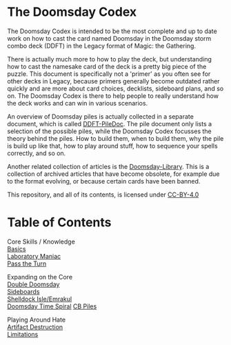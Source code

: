 # The Doomsday Codex

The Doomsday Codex is intended to be the most complete and up to date work on how to 
cast the card named Doomsday in the Doomsday storm combo deck (DDFT) in the Legacy format of 
Magic: the Gathering.

There is actually much more to how to play the deck, but understanding how to cast the namesake 
card of the deck is a pretty big piece of the puzzle. This document is specifically not a 'primer' as 
you often see for other decks in Legacy, because primers generally become outdated 
rather quickly and are more about card choices, decklists, sideboard plans, and so 
on. The Doomsday Codex is there to help people to really understand how the deck 
works and can win in various scenarios.

An overview of Doomsday piles is actually collected in a separate document, which is 
called [DDFT-PileDoc](https://github.com/Bennotsi-MTG/DDFT-PileDoc). The pile 
document only lists a selection of the possible piles, while the Doomsday Codex 
focusses the theory behind the piles. How to build them, when to build them, why the 
pile is build up like that, how to play around stuff, how to sequence your spells 
correctly, and so on.

Another related collection of articles is the 
[Doomsday-Library](https://github.com/Bennotsi-MTG/Doomsday-Library). This is a 
collection of archived articles that have become obsolete, for example due to the 
format evolving, or because certain cards have been banned.

This repository, and all of its contents, is licensed under [CC-BY-4.0](https://creativecommons.org/licenses/by/4.0/)

# Table of Contents

Core Skills / Knowledge    
[Basics](https://github.com/Bennotsi-MTG/Doomsday-Codex/blob/master/basics.md)  
[Laboratory Maniac](https://github.com/Bennotsi-MTG/Doomsday-Codex/blob/master/laboratory-maniac.md)  
[Pass the Turn](https://github.com/Bennotsi-MTG/Doomsday-Codex/blob/master/pass-the-turn.md)  

Expanding on the Core    
[Double Doomsday](https://github.com/Bennotsi-MTG/Doomsday-Codex/blob/master/double-doomsday.md)  
[Sideboards](https://github.com/Doishy/Doomsday-Codex/blob/Doishy-Edits/sideboards.md)    
[Shelldock Isle/Emrakul](https://github.com/Bennotsi-MTG/Doomsday-Codex/blob/master/shelldock-emrakul.md)  
[Doomsday Time Spiral](https://github.com/Bennotsi-MTG/Doomsday-Codex/blob/master/doomsday-timespiral.md) 
[CB Piles](https://github.com/Doishy/Doomsday-Codex/blob/Doishy-Edits/cb-piles.md)

Playing Around Hate    
[Artifact Destruction](https://github.com/Doishy/Doomsday-Codex/blob/Doishy-Edits/artifact_destruction.md)   
[Limitations](https://github.com/Doishy/Doomsday-Codex/blob/Doishy-Edits/limitations.md)     
